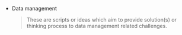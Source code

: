* Data management
	> These are scripts or ideas which aim to provide solution(s) or thinking process to data management related challenges. 
